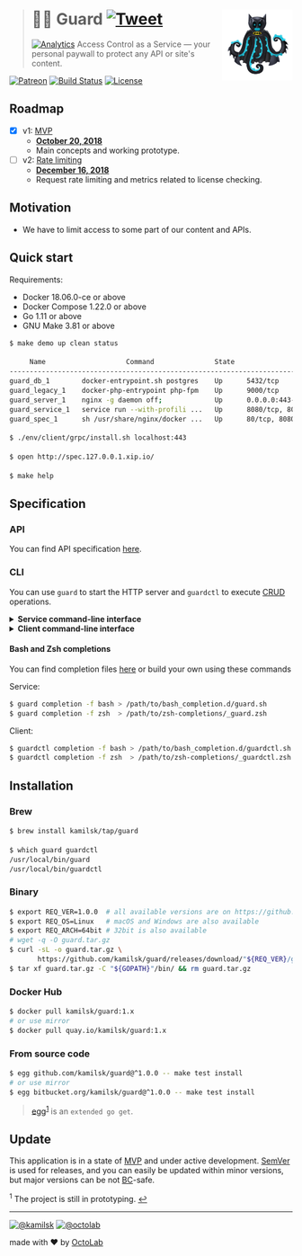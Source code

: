 > # 💂‍♂️ Guard [![Tweet][icon_twitter]][twitter_publish] <img align="right" width="126" src=".github/character.png">
> [![Analytics][analytics_pixel]][page_promo]
> Access Control as a Service &mdash; your personal paywall to protect any API or site's content.

[![Patreon][icon_patreon]](https://www.patreon.com/octolab)
[![Build Status][icon_build]][page_build]
[![License][icon_license]](LICENSE)

## Roadmap

- [x] v1: [MVP][project_v1]
  - [**October 20, 2018**][project_v1_dl]
  - Main concepts and working prototype.
- [ ] v2: [Rate limiting][project_v2]
  - [**December 16, 2018**][project_v2_dl]
  - Request rate limiting and metrics related to license checking.

## Motivation

- We have to limit access to some part of our content and APIs.

## Quick start

Requirements:

- Docker 18.06.0-ce or above
- Docker Compose 1.22.0 or above
- Go 1.11 or above
- GNU Make 3.81 or above

```bash
$ make demo up clean status

     Name                    Command               State                        Ports
-----------------------------------------------------------------------------------------------------------
guard_db_1        docker-entrypoint.sh postgres    Up      5432/tcp
guard_legacy_1    docker-php-entrypoint php-fpm    Up      9000/tcp
guard_server_1    nginx -g daemon off;             Up      0.0.0.0:443->443/tcp, 0.0.0.0:80->80/tcp
guard_service_1   service run --with-profili ...   Up      8080/tcp, 8090/tcp, 8091/tcp, 8092/tcp, 8093/tcp
guard_spec_1      sh /usr/share/nginx/docker ...   Up      80/tcp, 8080/tcp

$ ./env/client/grpc/install.sh localhost:443

$ open http://spec.127.0.0.1.xip.io/

$ make help
```

## Specification

### API

You can find API specification [here](env/client/rest.http).

### CLI

You can use `guard` to start the HTTP server and `guardctl` to execute
[CRUD](https://en.wikipedia.org/wiki/Create,_read,_update_and_delete) operations.

<details>
<summary><strong>Service command-line interface</strong></summary>

```bash
$ make service-install

$ guard --help
  Guard Service
  
  Usage:
    guard [command]
  
  Available Commands:
    completion  Print Bash or Zsh completion
    help        Help about any command
    run         Start HTTP server
    version     Show application version
  
  Flags:
    -h, --help   help for guard
  
  Use "guard [command] --help" for more information about a command.
```
</details>

<details>
<summary><strong>Client command-line interface</strong></summary>

```bash
$ make control-install

$ guardctl --help
  Guard Control
  
  Usage:
    guardctl [command]
  
  Available Commands:
    completion  Print Bash or Zsh completion
    help        Help about any command
    license     Guard License
    version     Show application version
  
  Flags:
    -h, --help   help for guardctl
  
  Use "guardctl [command] --help" for more information about a command.

$ guardctl install -f env/client/grpc/install.yaml

$ export GUARD_TOKEN=10000000-2000-4000-8000-160000000003

$ guardctl license register -f env/client/grpc/license.register.yml
id: 10000000-2000-4000-8000-160000000004

$ echo '{id: 10000000-2000-4000-8000-160000000004}' | guardctl license read
contract:
  rate:
    unit: rph
    value: 10
  requests: 1000
  since: "2018-09-29T17:11:43.264Z"
  workplaces: 10
created_at: "2018-10-04T09:32:19.102216Z"
id: 10000000-2000-4000-8000-160000000004

$ cat env/client/grpc/license.update.yml | guardctl license update
id: 10000000-2000-4000-8000-160000000004
updated_at: "2018-10-04T09:33:32.487454Z"

$ guardctl license create -f env/client/grpc/license.create.yml | guardctl license delete | guardctl license read
contract:
  rate:
    unit: rph
    value: 10
  requests: 1000
  since: "2018-09-29T17:11:43.264Z"
  workplaces: 10
created_at: "2018-10-04T09:57:16.656346Z"
deleted_at: "2018-10-04T09:57:16.666664Z"
id: 9ba7b564-3248-4401-b853-9dc32559b95b
updated_at: "2018-10-04T09:57:16.666664Z"

$ guardctl license delete -f env/client/grpc/license.delete.yml
deleted_at: "2018-10-04T09:58:27.365193Z"
id: 10000000-2000-4000-8000-160000000004

$ echo '{id: 10000000-2000-4000-8000-160000000004}' | guardctl license restore | guardctl license read
contract:
  rate:
    unit: rpd
    value: 10
  requests: 1000
  since: "2018-09-29T17:11:43.264Z"
  until: "2018-09-29T17:11:43.264Z"
  workplaces: 10
created_at: "2018-10-04T09:54:57.643041Z"
id: 10000000-2000-4000-8000-160000000004
updated_at: "2018-10-04T09:59:18.833134Z"
```
</details>

#### Bash and Zsh completions

You can find completion files [here](https://github.com/kamilsk/shared/tree/dotfiles/bash_completion.d) or
build your own using these commands

Service:

```bash
$ guard completion -f bash > /path/to/bash_completion.d/guard.sh
$ guard completion -f zsh  > /path/to/zsh-completions/_guard.zsh
```

Client:

```bash
$ guardctl completion -f bash > /path/to/bash_completion.d/guardctl.sh
$ guardctl completion -f zsh  > /path/to/zsh-completions/_guardctl.zsh
```

## Installation

### Brew

```bash
$ brew install kamilsk/tap/guard

$ which guard guardctl
/usr/local/bin/guard
/usr/local/bin/guardctl
```

### Binary

```bash
$ export REQ_VER=1.0.0  # all available versions are on https://github.com/kamilsk/guard/releases/
$ export REQ_OS=Linux   # macOS and Windows are also available
$ export REQ_ARCH=64bit # 32bit is also available
# wget -q -O guard.tar.gz
$ curl -sL -o guard.tar.gz \
       https://github.com/kamilsk/guard/releases/download/"${REQ_VER}/guard_${REQ_VER}_${REQ_OS}-${REQ_ARCH}".tar.gz
$ tar xf guard.tar.gz -C "${GOPATH}"/bin/ && rm guard.tar.gz
```

### Docker Hub

```bash
$ docker pull kamilsk/guard:1.x
# or use mirror
$ docker pull quay.io/kamilsk/guard:1.x
```

### From source code

```bash
$ egg github.com/kamilsk/guard@^1.0.0 -- make test install
# or use mirror
$ egg bitbucket.org/kamilsk/guard@^1.0.0 -- make test install
```

> [egg](https://github.com/kamilsk/egg)<sup id="anchor-egg">[1](#egg)</sup> is an `extended go get`.

## Update

This application is in a state of [MVP](https://en.wikipedia.org/wiki/Minimum_viable_product) and under active
development. [SemVer](https://semver.org/) is used for releases, and you can easily be updated within minor versions,
but major versions can be not [BC](https://en.wikipedia.org/wiki/Backward_compatibility)-safe.

<sup id="egg">1</sup> The project is still in prototyping. [↩](#anchor-egg)

---

[![@kamilsk][icon_tw_author]](https://twitter.com/ikamilsk)
[![@octolab][icon_tw_sponsor]](https://twitter.com/octolab_inc)

made with ❤️ by [OctoLab](https://www.octolab.org/)

[analytics_pixel]: https://ga-beacon.appspot.com/UA-109817251-26/guard/readme?pixel

[icon_build]:      https://travis-ci.org/kamilsk/guard.svg?branch=master
[icon_gitter]:     https://badges.gitter.im/Join%20Chat.svg
[icon_license]:    https://img.shields.io/badge/license-MIT-blue.svg
[icon_patreon]:    https://img.shields.io/badge/patreon-donate-orange.svg
[icon_tw_author]:  https://img.shields.io/badge/author-%40kamilsk-blue.svg
[icon_tw_sponsor]: https://img.shields.io/badge/sponsor-%40octolab-blue.svg
[icon_twitter]:    https://img.shields.io/twitter/url/http/shields.io.svg?style=social

[page_build]:      https://travis-ci.org/kamilsk/guard
[page_promo]:      https://github.com/kamilsk/guard
[page_research]:   ../../tree/research

[project_v1]:      https://github.com/kamilsk/guard/projects/1
[project_v1_dl]:   https://github.com/kamilsk/guard/milestone/1
[project_v2]:      https://github.com/kamilsk/guard/projects/2
[project_v2_dl]:   https://github.com/kamilsk/guard/milestone/2

[twitter_publish]: https://twitter.com/intent/tweet?text=Access%20Control%20as%20a%20Service&url=https://kamilsk.github.io/guard/&via=ikamilsk&hashtags=go,service

